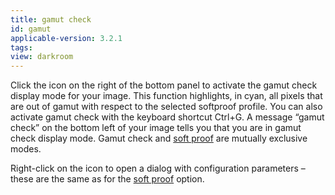 ```yaml
---
title: gamut check
id: gamut
applicable-version: 3.2.1
tags: 
view: darkroom
---
```


Click the icon on the right of the bottom panel to activate the gamut check display mode for your image. This function highlights, in cyan, all pixels that are out of gamut with respect to the selected softproof profile. You can also activate gamut check with the keyboard shortcut Ctrl+G. A message “gamut check” on the bottom left of your image tells you that you are in gamut check display mode. Gamut check and [soft proof](./soft-proof) are mutually exclusive modes.

Right-click on the icon to open a dialog with configuration parameters – these are the same as for the [soft proof](./soft-proof.md) option.
